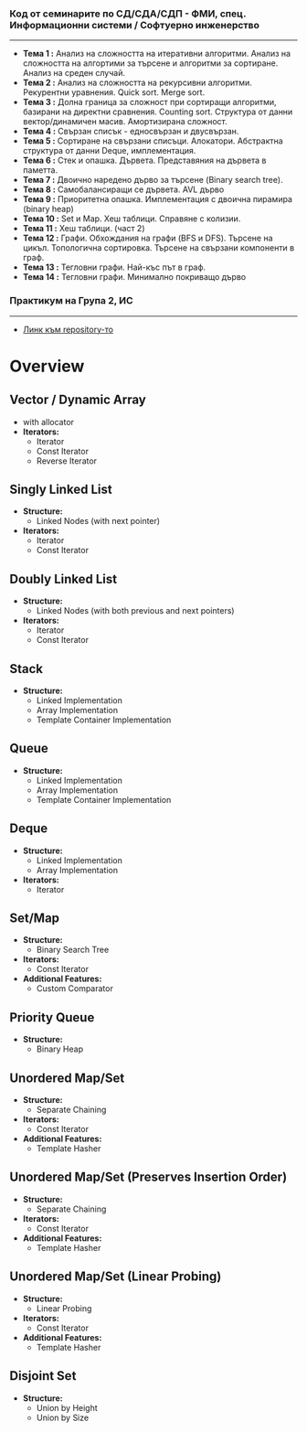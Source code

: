 ### **Код от семинарите по СД/СДА/СДП - ФМИ, спец. Информационни системи / Софтуерно инженерство**
-----

 - **Тема  1 :** Анализ на сложността на итеративни алгоритми. Анализ на сложността на алгортими за търсене и алгоритми за сортиране. Анализ на среден случай.
 - **Тема  2 :** Анализ на сложността на рекурсивни алгоритми. Рекурентни уравнения. Quick sort. Merge sort.
 - **Тема  3 :** Долна граница за сложност при сортиращи алгоритми, базирани на директни сравнения. Counting sort. Структура от данни вектор/динамичен масив. Амортизирана сложност.
 - **Тема  4 :** Свързан списък - едносвързан и двусвързан.
 - **Тема  5 :** Сортиране на свързани списъци. Алокатори. Абстрактна структура от данни Deque, имплементация.
 - **Тема  6 :** Стек и опашка. Дървета. Представяния на дървета в паметта.
 - **Тема  7 :** Двоично наредено дърво за търсене (Binary search tree).
 - **Тема  8 :** Самобалансиращи се дървета. AVL дърво
 - **Тема  9 :** Приоритетна опашка. Имплементация с двоична пирамира (binary heap)
 - **Тема  10 :** Set и Map. Хеш таблици. Справяне с колизии.
 - **Тема  11 :** Хеш таблици. (част 2)
 - **Тема  12 :** Графи. Обхождания на графи (BFS и DFS). Търсене на цикъл. Топологична сортировка. Търсене на свързани компоненти в граф.
 - **Тема  13 :** Тегловни графи. Най-къс път в граф.
 - **Тема  14 :** Тегловни графи. Минимално покриващо дърво



### Практикум на Група 2, ИС
-----
- [Линк към repository-то](https://github.com/KristinaKalemdzhieva/Data_structures_and_algorithms_pract_FMI)


# Overview

## Vector / Dynamic Array
  - with allocator
- **Iterators:**
  - Iterator
  - Const Iterator
  - Reverse Iterator

## Singly Linked List
- **Structure:**
  - Linked Nodes (with next pointer)
- **Iterators:**
  - Iterator
  - Const Iterator

## Doubly Linked List
- **Structure:**
  - Linked Nodes (with both previous and next pointers)
- **Iterators:**
  - Iterator
  - Const Iterator

## Stack
- **Structure:**
  - Linked Implementation
  - Array Implementation
  - Template Container Implementation

## Queue
- **Structure:**
  - Linked Implementation
  - Array Implementation
  - Template Container Implementation

## Deque
- **Structure:**
  - Linked Implementation
  - Array Implementation
- **Iterators:**
  - Iterator

## Set/Map
- **Structure:**
  - Binary Search Tree
- **Iterators:**
  - Const Iterator
- **Additional Features:**
  - Custom Comparator

## Priority Queue
- **Structure:**
  - Binary Heap

## Unordered Map/Set
- **Structure:**
  - Separate Chaining
- **Iterators:**
  - Const Iterator
- **Additional Features:**
  - Template Hasher

## Unordered Map/Set (Preserves Insertion Order)
- **Structure:**
  - Separate Chaining
- **Iterators:**
  - Const Iterator
- **Additional Features:**
  - Template Hasher

## Unordered Map/Set (Linear Probing)
- **Structure:**
  - Linear Probing
- **Iterators:**
  - Const Iterator
- **Additional Features:**
  - Template Hasher

## Disjoint Set
- **Structure:**
  - Union by Height
  - Union by Size
